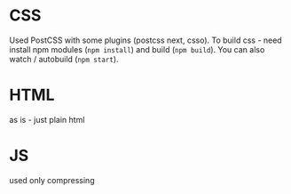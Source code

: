 # CSS
Used PostCSS with some plugins (postcss next, csso).
To build css - need install npm modules (`npm install`) and build (`npm build`).
You can also watch / autobuild (`npm start`).

# HTML
as is - just plain html

# JS
used only compressing